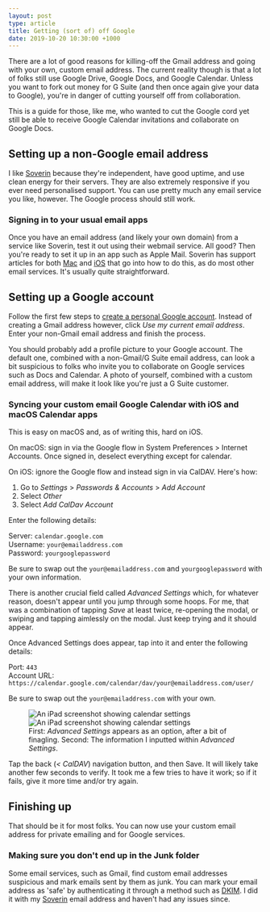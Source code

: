 ```yaml
---
layout: post
type: article
title: Getting (sort of) off Google
date: 2019-10-20 10:30:00 +1000
---
```


There are a lot of good reasons for killing-off the Gmail address and going with your own, custom email address. The current reality though is that a lot of folks still use Google Drive, Google Docs, and Google Calendar. Unless you want to fork out money for G Suite (and then once again give your data to Google), you're in danger of cutting yourself off from collaboration.

This is a guide for those, like me, who wanted to cut the Google cord yet still be able to receive Google Calendar invitations and collaborate on Google Docs.

## Setting up a non-Google email address
I like [Soverin](http://soverin.net) because they're independent, have good uptime, and use clean energy for their servers. They are also extremely responsive if you ever need personalised support. You can use pretty much any email service you like, however. The Google process should still work.

### Signing in to your usual email apps
Once you have an email address (and likely your own domain) from a service like Soverin, test it out using their webmail service. All good? Then you're ready to set it up in an app such as Apple Mail. Soverin has support articles for both [Mac](https://support.soverin.net/hc/en-us/articles/115004812134-Setup-Soverin-on-your-Mac-with-Apple-Mail) and [iOS](https://support.soverin.net/hc/en-us/articles/115004812134-Setup-Soverin-on-your-Mac-with-Apple-Mail) that go into how to do this, as do most other email services. It's usually quite straightforward.

## Setting up a Google account
Follow the first few steps to [create a personal Google account](https://accounts.google.com/). Instead of creating a Gmail address however, click _Use my current email address_. Enter your non-Gmail email address and finish the process.

You should probably add a profile picture to your Google account. The default one, combined with a non-Gmail/G Suite email address, can look a bit suspicious to folks who invite you to collaborate on Google services such as Docs and Calendar. A photo of yourself, combined with a custom email address, will make it look like you're just a G Suite customer.

### Syncing your custom email Google Calendar with iOS and macOS Calendar apps
This is easy on macOS and, as of writing this, hard on iOS.

On macOS: sign in via the Google flow in System Preferences > Internet Accounts. Once signed in, deselect everything except for calendar.

On iOS: ignore the Google flow and instead sign in via CalDAV. Here's how:

1. Go to _Settings_ > _Passwords & Accounts_ > _Add Account_
2. Select _Other_
3. Select _Add CalDav Account_

Enter the following details:

Server: `calendar.google.com`<br>
Username: `your@emailaddress.com`<br>
Password: `yourgooglepassword`

Be sure to swap out the `your@emailaddress.com` and `yourgooglepassword` with your own information.

There is another crucial field called _Advanced Settings_ which, for whatever reason, doesn't appear until you jump through some hoops. For me, that was a combination of tapping _Save_ at least twice, re-opening the modal, or swiping and tapping aimlessly on the modal. Just keep trying and it should appear.

Once Advanced Settings does appear, tap into it and enter the following details:

Port: `443`<br>
Account URL: `https://calendar.google.com/calendar/dav/your@emailaddress.com/user/`

Be sure to swap out the `your@emailaddress.com` with your own.

<figure class="even-two">
  <img data-src="https://ik.imagekit.io/dw/notes/verifying.png" alt="An iPad screenshot showing calendar settings">
  <img data-src="https://ik.imagekit.io/dw/notes/advanced-settings.png" alt="An iPad screenshot showing calendar settings">
  <figcaption>First: <em>Advanced Settings</em> appears as an option, after a bit of finagling. Second: The information I inputted within <em>Advanced Settings</em>.</figcaption>
</figure>

Tap the back (_< CalDAV_) navigation button, and then Save. It will likely take another few seconds to verify. It took me a few tries to have it work; so if it fails, give it more time and/or try again.

## Finishing up
That should be it for most folks. You can now use your custom email address for private emailing and for Google services. 

### Making sure you don't end up in the Junk folder
Some email services, such as Gmail, find custom email addresses suspicious and mark emails sent by them as junk. You can mark your email address as 'safe' by authenticating it through a method such as [DKIM](https://en.wikipedia.org/wiki/DomainKeys_Identified_Mail). I did it with my [Soverin](https://support.soverin.net/hc/en-us/articles/360000213874-Setup-DKIM) email address and haven't had any issues since.